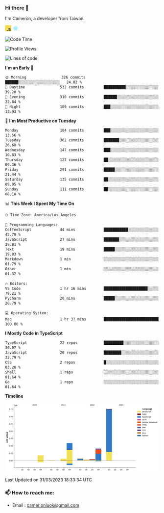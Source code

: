 ### Hi there 👋

I'm Cameron, a developer from Taiwan.


<code><img height="20" src="https://raw.githubusercontent.com/github/explore/80688e429a7d4ef2fca1e82350fe8e3517d3494d/topics/javascript/javascript.png"></code>
<code><img height="20" src="https://raw.githubusercontent.com/github/explore/80688e429a7d4ef2fca1e82350fe8e3517d3494d/topics/react/react.png"></code>



<!--START_SECTION:waka-->
![Code Time](http://img.shields.io/badge/Code%20Time-818%20hrs%202%20mins-blue)

![Profile Views](http://img.shields.io/badge/Profile%20Views-0-blue)

![Lines of code](https://img.shields.io/badge/From%20Hello%20World%20I%27ve%20Written-3.1%20million%20lines%20of%20code-blue)

**I'm an Early 🐤** 

```text
🌞 Morning                326 commits         ██████░░░░░░░░░░░░░░░░░░░   24.02 % 
🌆 Daytime                532 commits         ██████████░░░░░░░░░░░░░░░   39.20 % 
🌃 Evening                310 commits         ██████░░░░░░░░░░░░░░░░░░░   22.84 % 
🌙 Night                  189 commits         ███░░░░░░░░░░░░░░░░░░░░░░   13.93 % 
```
📅 **I'm Most Productive on Tuesday** 

```text
Monday                   184 commits         ███░░░░░░░░░░░░░░░░░░░░░░   13.56 % 
Tuesday                  362 commits         ███████░░░░░░░░░░░░░░░░░░   26.68 % 
Wednesday                147 commits         ███░░░░░░░░░░░░░░░░░░░░░░   10.83 % 
Thursday                 127 commits         ██░░░░░░░░░░░░░░░░░░░░░░░   09.36 % 
Friday                   291 commits         █████░░░░░░░░░░░░░░░░░░░░   21.44 % 
Saturday                 135 commits         ██░░░░░░░░░░░░░░░░░░░░░░░   09.95 % 
Sunday                   111 commits         ██░░░░░░░░░░░░░░░░░░░░░░░   08.18 % 
```


📊 **This Week I Spent My Time On** 

```text
🕑︎ Time Zone: America/Los_Angeles

💬 Programming Languages: 
CoffeeScript             44 mins             ███████████░░░░░░░░░░░░░░   45.79 % 
JavaScript               27 mins             ███████░░░░░░░░░░░░░░░░░░   28.81 % 
Text                     19 mins             █████░░░░░░░░░░░░░░░░░░░░   19.83 % 
Markdown                 1 min               ░░░░░░░░░░░░░░░░░░░░░░░░░   01.79 % 
Other                    1 min               ░░░░░░░░░░░░░░░░░░░░░░░░░   01.32 % 

🔥 Editors: 
VS Code                  1 hr 16 mins        ████████████████████░░░░░   79.21 % 
PyCharm                  20 mins             █████░░░░░░░░░░░░░░░░░░░░   20.79 % 

💻 Operating System: 
Mac                      1 hr 37 mins        █████████████████████████   100.00 % 
```

**I Mostly Code in TypeScript** 

```text
TypeScript               22 repos            █████████░░░░░░░░░░░░░░░░   36.07 % 
JavaScript               20 repos            ████████░░░░░░░░░░░░░░░░░   32.79 % 
CSS                      2 repos             █░░░░░░░░░░░░░░░░░░░░░░░░   03.28 % 
Shell                    1 repo              ░░░░░░░░░░░░░░░░░░░░░░░░░   01.64 % 
Go                       1 repo              ░░░░░░░░░░░░░░░░░░░░░░░░░   01.64 % 
```



**Timeline**

![Lines of Code chart](https://raw.githubusercontent.com/camer0nluo/camer0nluo/main/assets/bar_graph.png)


 Last Updated on 31/03/2023 18:33:34 UTC
<!--END_SECTION:waka-->

### 📫 How to reach me:
- Email : camer.onluok@gmail.com
